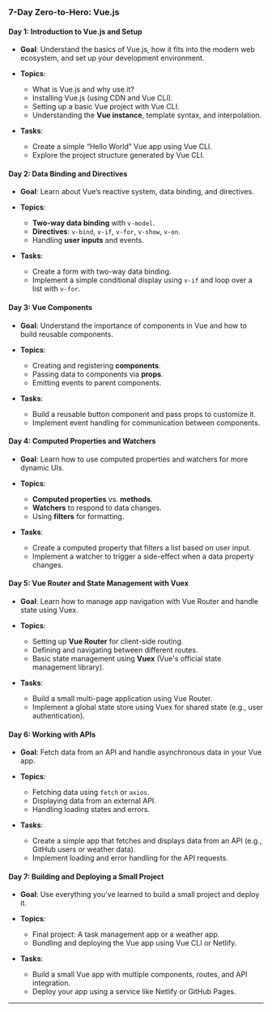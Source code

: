 ### **7-Day Zero-to-Hero: Vue.js**

#### **Day 1: Introduction to Vue.js and Setup**
- **Goal**: Understand the basics of Vue.js, how it fits into the modern web ecosystem, and set up your development environment.
  
- **Topics**:
  - What is Vue.js and why use it?
  - Installing Vue.js (using CDN and Vue CLI).
  - Setting up a basic Vue project with Vue CLI.
  - Understanding the **Vue instance**, template syntax, and interpolation.
  
- **Tasks**:
  - Create a simple “Hello World” Vue app using Vue CLI.
  - Explore the project structure generated by Vue CLI.

#### **Day 2: Data Binding and Directives**
- **Goal**: Learn about Vue’s reactive system, data binding, and directives.
  
- **Topics**:
  - **Two-way data binding** with `v-model`.
  - **Directives**: `v-bind`, `v-if`, `v-for`, `v-show`, `v-on`.
  - Handling **user inputs** and events.
  
- **Tasks**:
  - Create a form with two-way data binding.
  - Implement a simple conditional display using `v-if` and loop over a list with `v-for`.

#### **Day 3: Vue Components**
- **Goal**: Understand the importance of components in Vue and how to build reusable components.
  
- **Topics**:
  - Creating and registering **components**.
  - Passing data to components via **props**.
  - Emitting events to parent components.
  
- **Tasks**:
  - Build a reusable button component and pass props to customize it.
  - Implement event handling for communication between components.

#### **Day 4: Computed Properties and Watchers**
- **Goal**: Learn how to use computed properties and watchers for more dynamic UIs.
  
- **Topics**:
  - **Computed properties** vs. **methods**.
  - **Watchers** to respond to data changes.
  - Using **filters** for formatting.
  
- **Tasks**:
  - Create a computed property that filters a list based on user input.
  - Implement a watcher to trigger a side-effect when a data property changes.

#### **Day 5: Vue Router and State Management with Vuex**
- **Goal**: Learn how to manage app navigation with Vue Router and handle state using Vuex.
  
- **Topics**:
  - Setting up **Vue Router** for client-side routing.
  - Defining and navigating between different routes.
  - Basic state management using **Vuex** (Vue's official state management library).
  
- **Tasks**:
  - Build a small multi-page application using Vue Router.
  - Implement a global state store using Vuex for shared state (e.g., user authentication).

#### **Day 6: Working with APIs**
- **Goal**: Fetch data from an API and handle asynchronous data in your Vue app.
  
- **Topics**:
  - Fetching data using `fetch` or `axios`.
  - Displaying data from an external API.
  - Handling loading states and errors.
  
- **Tasks**:
  - Create a simple app that fetches and displays data from an API (e.g., GitHub users or weather data).
  - Implement loading and error handling for the API requests.

#### **Day 7: Building and Deploying a Small Project**
- **Goal**: Use everything you've learned to build a small project and deploy it.
  
- **Topics**:
  - Final project: A task management app or a weather app.
  - Bundling and deploying the Vue app using Vue CLI or Netlify.
  
- **Tasks**:
  - Build a small Vue app with multiple components, routes, and API integration.
  - Deploy your app using a service like Netlify or GitHub Pages.

---
